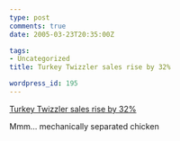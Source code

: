 ```yaml
---
type: post
comments: true
date: 2005-03-23T20:35:00Z

tags:
- Uncategorized
title: Turkey Twizzler sales rise by 32%

wordpress_id: 195
---
```


[Turkey Twizzler sales rise by 32%](http://news.bbc.co.uk/1/hi/education/4375399.stm)   

Mmm… mechanically separated chicken
